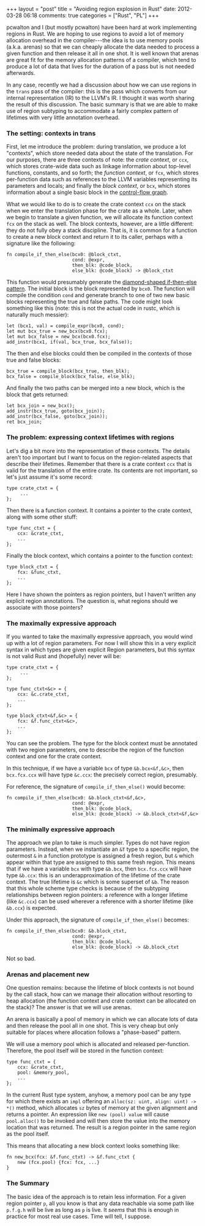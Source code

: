 +++
layout = "post"
title = "Avoiding region explosion in Rust"
date: 2012-03-28 06:18
comments: true
categories = ["Rust", "PL"]
+++

pcwalton and I (but mostly pcwalton) have been hard at work
implementing regions in Rust.  We are hoping to use regions to avoid a
lot of memory allocation overhead in the compiler---the idea is to use
memory pools (a.k.a. arenas) so that we can cheaply allocate the data
needed to process a given function and then release it all in one
shot.  It is well known that arenas are great fit for the memory
allocation patterns of a compiler, which tend to produce a lot of data
that lives for the duration of a pass but is not needed afterwards.

In any case, recently we had a discussion about how we can use
regions in the `trans` pass of the compiler: this is the pass which
converts from our internal representation (IR) to the LLVM's IR.  I
thought it was worth sharing the result of this discussion.  The basic
summary is that we are able to make use of region subtyping to
accommodate a fairly complex pattern of lifetimes with very little
annotation overhead.

### The setting: contexts in trans

First, let me introduce the problem: during translation, we produce a
lot "contexts", which store needed data about the state of the
translation.  For our purposes, there are three contexts of note: the
*crate context*, or `ccx`, which stores crate-wide data such as
linkage information about top-level functions, constants, and so
forth; the *function context*, or `fcx`, which stores per-function
data such as references to the LLVM variables representing its
parameters and locals; and finally the *block context*, or `bcx`,
which stores information about a single basic block in the
[control-flow graph][cfg].

[cfg]: http://en.wikipedia.org/wiki/Control_flow_graph

What we would like to do is to create the crate context `ccx` on the
stack when we enter the translation phase for the crate as a whole.
Later, when we begin to translate a given function, we will allocate
its function context `fcx` on the stack as well.  The block contexts,
however, are a little different: they do not fully obey a stack
discipline.  That is, it is common for a function to create a new
block context and return it to its caller, perhaps with a signature
like the following:

    fn compile_if_then_else(bcx0: @block_ctxt,
                            cond: @expr,
                            then_blk: @code_block,
                            else_blk: @code_block) -> @block_ctxt

This function would presumably generate the
[diamond-shaped if-then-else pattern][ite].  The initial block is the
block represented by `bcx0`.  The function will compile the condition
`cond` and generate branch to one of two new basic blocks representing
the true and false paths.  The code might look something like this
(note: this is not the actual code in rustc, which is naturally much
messier):

    let (bcx1, val) = compile_expr(bcx0, cond);
    let mut bcx_true = new_bcx(bcx0.fcx);
    let mut bcx_false = new_bcx(bcx0.fcx);
    add_instr(bcx1, if(val, bcx_true, bcx_false));

The then and else blocks could then be compiled in the contexts of those
true and false blocks:

    bcx_true = compile_block(bcx_true, then_blk);
    bcx_false = compile_block(bcx_false, else_blk);
    
And finally the two paths can be merged into a new block, which is the block
that gets returned:

    let bcx_join = new_bcx();
    add_instr(bcx_true, goto(bcx_join));
    add_instr(bcx_false, goto(bcx_join));
    ret bcx_join;

[ite]: http://en.wikipedia.org/wiki/File:If-then-else-control-flow-graph.svg

### The problem: expressing context lifetimes with regions

Let's dig a bit more into the representation of these contexts.  The
details aren't too important but I want to focus on the region-related
aspects that describe their lifetimes.  Remember that there is a crate
context `ccx` that is valid for the translation of the entire crate.
Its contents are not important, so let's just assume it's some record:

    type crate_ctxt = {
         ...
    };
    
Then there is a function context.  It contains a pointer to the crate context,
along with some other stuff:

    type func_ctxt = {
        ccx: &crate_ctxt,
        ...
    };
    
Finally the block context, which contains a pointer to the function context:

    type block_ctxt = {
        fcx: &func_ctxt,
        ...
    };
    
Here I have shown the pointers as region pointers, but I haven't
written any explicit region annotations.  The question is, what
regions should we associate with those pointers?  

### The maximally expressive approach

If you wanted to take the maximally expressive approach, you would
wind up with a lot of region parameters.  For now I will show this in
a very explicit syntax in which types are given explicit Region
parameters, but this syntax is not valid Rust and (hopefully) never
will be:

    type crate_ctxt = {
         ...
    };
    
    type func_ctxt<&c> = {
        ccx: &c.crate_ctxt,
        ...
    };

    type block_ctxt<&f,&c> = {
        fcx: &f.func_ctxt<&c>,
        ...
    };
    
You can see the problem.  The type for the block context must be
annotated with two region parameters, one to describe the region of
the function context and one for the crate context.  

In this technique, if we have a variable `bcx` of type
`&b.bcx<&f,&c>`, then `bcx.fcx.ccx` will have type `&c.ccx`: the
precisely correct region, presumably.

For reference, the signature of `compile_if_then_else()` would become:

    fn compile_if_then_else(bcx0: &b.block_ctxt<&f,&c>,
                            cond: @expr,
                            then_blk: @code_block,
                            else_blk: @code_block) -> &b.block_ctxt<&f,&c>
                            
### The minimally expressive approach

The approach we plan to take is much simpler.  Types do not have
region parameters.  Instead, when we instantiate an `&T` type to a
specific region, the outermost `&` in a function prototype is assigned
a fresh region, but `&` which appear within that type are assigned to
this same fresh region.  This means that if we have a variable `bcx`
with type `&b.bcx`, then `bcx.fcx.ccx` will have type `&b.ccx`: this
is an underapproximation of the lifetime of the crate context.  The
true lifetime is `&c` which is some superset of `&b`.  The reason that
this whole scheme type checks is because of the subtyping
relationships between region pointers: a reference with a longer
lifetime (like `&c.ccx`) can be used wherever a reference with a
shorter lifetime (like `&b.ccx`) is expected.

Under this approach, the signature of `compile_if_then_else()` becomes:

    fn compile_if_then_else(bcx0: &b.block_ctxt,
                            cond: @expr,
                            then_blk: @code_block,
                            else_blk: @code_block) -> &b.block_ctxt
                            
Not so bad.                            
                            
### Arenas and placement new

One question remains: because the lifetime of block contexts is not
bound by the call stack, how can we manage their allocation without
resorting to heap allocation (the function context and crate context
can be allocated on the stack)? The answer is that we will use arenas. 

An arena is basically a pool of memory in which we can allocate lots
of data and then release the pool all in one shot.  This is very cheap
but only suitable for places where allocation follows a "phase-based"
pattern.  

We will use a memory pool which is allocated and released per-function.
Therefore, the pool itself will be stored in the function context:

    type func_ctxt = {
        ccx: &crate_ctxt,
        pool: &memory_pool,
        ...
    };
    
In the current Rust type system, anyhow, a memory pool can be any type
for which there exists an `impl` offering an `alloc(sz: uint, align:
uint) -> *()` method, which allocates `sz` bytes of memory at the
given alignment and returns a pointer.  An expression like `new (pool)
value` will cause `pool.alloc()` to be invoked and will then store the
value into the memory location that was returned.  The result is a
region pointer in the same region as the pool itself.

This means that allocating a new block context looks something like:

    fn new_bcx(fcx: &f.func_ctxt) -> &f.func_ctxt {
        new (fcx.pool) {fcx: fcx, ...}        
    }
    
### The Summary

The basic idea of the approach is to retain less information.  For a
given region pointer `p`, all you know is that any data reachable via
some path like `p.f.g.h` will be live as long as `p` is live.  It
*seems* that this is enough in practice for most real use cases. Time
will tell, I suppose.
